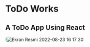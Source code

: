 # ToDo Works

## A ToDo App Using React

!![Ekran Resmi 2022-08-23 16 17 30](https://user-images.githubusercontent.com/90466553/186168829-d3cd45d0-4ba0-47ba-8d71-f5ecd1385d69.png)


